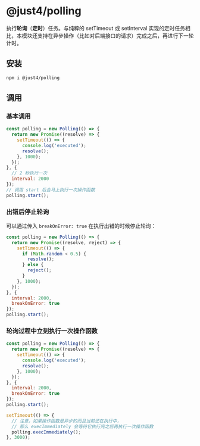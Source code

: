 # @just4/polling

执行**轮询**（**定时**）任务。与纯粹的 setTimeout 或 setInterval 实现的定时任务相比，本模块还支持在异步操作（比如对后端接口的请求）完成之后，再进行下一轮计时。

## 安装

```bash
npm i @just4/polling
```

## 调用

### 基本调用

```javascript
const polling = new Polling(() => {
  return new Promise((resolve) => {
    setTimeout(() => {
      console.log('executed');
      resolve();
    }, 1000);
  });
}, {
  // 2 秒执行一次
  interval: 2000
});
// 调用 start 后会马上执行一次操作函数
polling.start();
```

### 出错后停止轮询

可以通过传入 `breakOnError: true` 在执行出错的时候停止轮询：

```javascript
const polling = new Polling(() => {
  return new Promise((resolve, reject) => {
    setTimeout(() => {
      if (Math.random < 0.5) {
        resolve();
      } else {
        reject();
      }
    }, 1000);
  });
}, {
  interval: 2000,
  breakOnError: true
});
polling.start();
```

### 轮询过程中立刻执行一次操作函数

```javascript
const polling = new Polling(() => {
  return new Promise((resolve) => {
    setTimeout(() => {
      console.log('executed');
      resolve();
    }, 1000);
  });
}, {
  interval: 2000,
  breakOnError: true
});
polling.start();

setTimeout(() => {
  // 注意，如果操作函数是异步的而且当前还在执行中，
  // 那么 execImmediately 会等待它执行完之后再执行一次操作函数
  polling.execImmediately();
}, 3000);
```
